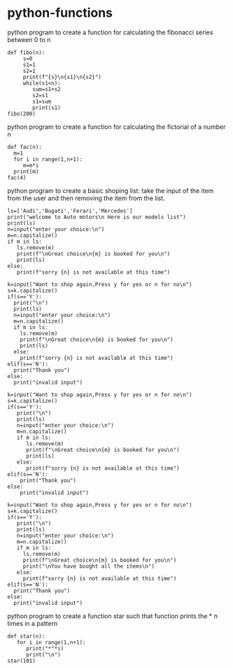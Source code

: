# python-functions

python program to create a function for calculating the fibonacci series between 0 to n
       
    def fibo(n):
         s=0
         s1=1
         s2=1
         print(f"{s}\n{s1}\n{s2}")
         while(s1<n):
            sum=s1+s2
            s2=s1
            s1=sum
            print(s1)
    fibo(200) 
    
    
 python program to create a function for calculating the fictorial of a number n
    
    def fac(n):
      m=1
      for i in range(1,n+1):
         m=m*i
      print(m)        
    fac(4)  
    
    
 python program to create a basic shoping list: take the input of the item from the user and then removing the item from the list.
  
    ls=['Audi','Bugati','Ferari','Mercedes'] 
    print("welcome to Auto motors\n Here is our models list")
    print(ls)
    n=input("enter your choice:\n") 
    m=n.capitalize()
    if m in ls:
       ls.remove(m)
       print(f"\nGreat choice\n{m} is booked for you\n")
       print(ls)
    else:
       print(f"sorry {n} is not available at this time")
        
    k=input("Want to shop again,Press y for yes or n for no\n")
    s=k.capitalize()
    if(s=='Y'):
      print("\n") 
      print(ls)
      n=input("enter your choice:\n") 
      m=n.capitalize() 
      if m in ls:
        ls.remove(m)
        print(f"\nGreat choice\n{m} is booked for you\n")
        print(ls)
      else:
        print(f"sorry {n} is not available at this time")
    elif(s=='N'):
      print("Thank you") 
    else:
      print("invalid input")  
    
    k=input("Want to shop again,Press y for yes or n for no\n")
    s=k.capitalize()
    if(s=='Y'):
       print("\n") 
       print(ls)
       n=input("enter your choice:\n") 
       m=n.capitalize() 
       if m in ls:
          ls.remove(m)
          print(f"\nGreat choice\n{m} is booked for you\n")
          print(ls)
       else:
          print(f"sorry {n} is not available at this time")
    elif(s=='N'):
        print("Thank you") 
    else:
        print("invalid input")  

    k=input("Want to shop again,Press y for yes or n for no\n")
    s=k.capitalize()
    if(s=='Y'):
       print("\n") 
       print(ls)
       n=input("enter your choice:\n") 
       m=n.capitalize() 
       if m in ls:
         ls.remove(m)
         print(f"\nGreat choice\n{m} is booked for you\n")
         print("\nYou have bought all the items\n")
       else:
         print(f"sorry {n} is not available at this time")
    elif(s=='N'):
      print("Thank you") 
    else:
      print("invalid input") 
   
   
   python program to create a function star such that function prints the * n times in a pattern 
   
    def star(n):
       for i in range(1,n+1):
          print("*"*i)
          print("\n")      
    star(101)
   
    
    
  
      
     
  

